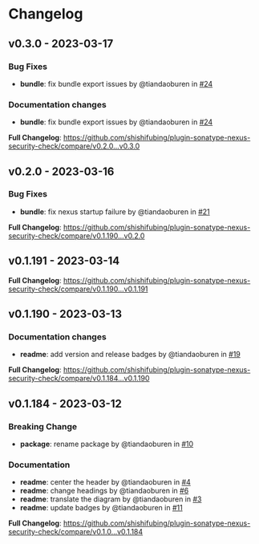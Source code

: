 # Changelog

## v0.3.0 - 2023-03-17

<!-- Automatically generated in https://github.com/shishifubing/plugin-sonatype-nexus-security-check/actions/runs/4452373881 -->
### Bug Fixes

- **bundle**: fix bundle export issues by @tiandaoburen in [#24](https://github.com/shishifubing/plugin-sonatype-nexus-security-check/pull/24)

### Documentation changes

- **bundle**: fix bundle export issues by @tiandaoburen in [#24](https://github.com/shishifubing/plugin-sonatype-nexus-security-check/pull/24)

**Full Changelog**: https://github.com/shishifubing/plugin-sonatype-nexus-security-check/compare/v0.2.0...v0.3.0

## v0.2.0 - 2023-03-16

<!-- Automatically generated in https://github.com/shishifubing/plugin-sonatype-nexus-security-check/actions/runs/4442513561 -->
### Bug Fixes

- **bundle**: fix nexus startup failure by @tiandaoburen in [#21](https://github.com/shishifubing/plugin-sonatype-nexus-security-check/pull/21)

**Full Changelog**: https://github.com/shishifubing/plugin-sonatype-nexus-security-check/compare/v0.1.190...v0.2.0

## v0.1.191 - 2023-03-14

<!-- Automatically generated in https://github.com/shishifubing/plugin-sonatype-nexus-security-check/actions/runs/4421087366 -->
**Full Changelog**: https://github.com/shishifubing/plugin-sonatype-nexus-security-check/compare/v0.1.190...v0.1.191

## v0.1.190 - 2023-03-13

<!-- Automatically generated in https://github.com/shishifubing/plugin-sonatype-nexus-security-check/actions/runs/4410449631 -->
### Documentation changes

- **readme**: add version and release badges by @tiandaoburen in [#19](https://github.com/shishifubing/plugin-sonatype-nexus-security-check/pull/19)

**Full Changelog**: https://github.com/shishifubing/plugin-sonatype-nexus-security-check/compare/v0.1.184...v0.1.190

## v0.1.184 - 2023-03-12

### Breaking Change

- **package**: rename package by @tiandaoburen in [#10](https://github.com/shishifubing/plugin-sonatype-nexus-security-check/pull/10)

### Documentation

- **readme**: center the header by @tiandaoburen in [#4](https://github.com/shishifubing/plugin-sonatype-nexus-security-check/pull/4)
- **readme**: change headings by @tiandaoburen in [#6](https://github.com/shishifubing/plugin-sonatype-nexus-security-check/pull/6)
- **readme**: translate the diagram by @tiandaoburen in [#3](https://github.com/shishifubing/plugin-sonatype-nexus-security-check/pull/3)
- **readme**: update badges by @tiandaoburen in [#11](https://github.com/shishifubing/plugin-sonatype-nexus-security-check/pull/11)

**Full Changelog**: https://github.com/shishifubing/plugin-sonatype-nexus-security-check/compare/v0.1.0...v0.1.184
